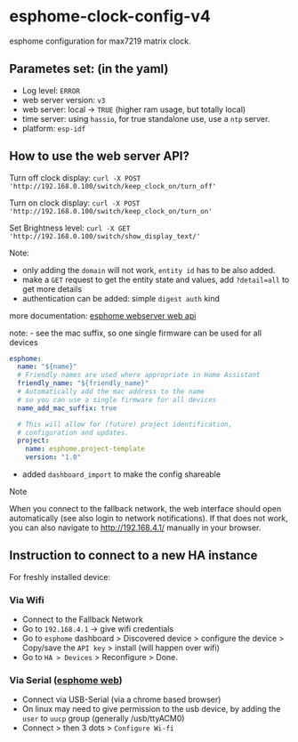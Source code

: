 # esphome-clock-config-v4
esphome configuration for max7219 matrix clock.

## Parametes set: (in the yaml)
- Log level: `ERROR`
- web server version: `v3`
- web server: local -> `TRUE` (higher ram usage, but totally local)
- time server: using `hassio`, for true standalone use, use a `ntp` server.
- platform: `esp-idf`

## How to use the web server API?

Turn off clock display: `curl -X POST 'http://192.168.0.100/switch/keep_clock_on/turn_off'`

Turn on clock display: `curl -X POST 'http://192.168.0.100/switch/keep_clock_on/turn_on'`

Set Brightness level: `curl -X GET 'http://192.168.0.100/switch/show_display_text/'`

Note:
- only adding the `domain` will not work, `entity id` has to be also added.
- make a `GET` request to get the entity state and values, add `?detail=all` to get more details
- authentication can be added: simple `digest auth` kind

more documentation: [esphome webserver web api](https://esphome.io/web-api/index.html)

note: - see the mac suffix, so one single firmware can be used for all devices
```yaml
esphome:
  name: "${name}"
  # Friendly names are used where appropriate in Home Assistant
  friendly_name: "${friendly_name}"
  # Automatically add the mac address to the name
  # so you can use a single firmware for all devices
  name_add_mac_suffix: true

  # This will allow for (future) project identification,
  # configuration and updates.
  project:
    name: esphome.project-template
    version: "1.0"
```

- added `dashboard_import` to make the config shareable


> [!NOTE]
> When you connect to the fallback network, the web interface should open automatically (see also login to network notifications).
> If that does not work, you can also navigate to http://192.168.4.1/ manually in your browser.

## Instruction to connect to a new HA instance
For freshly installed device:

### Via Wifi
- Connect to the Fallback Network
- Go to `192.168.4.1` -> give wifi credentials
- Go to `esphome` dashboard > Discovered device > configure the device > Copy/save the `API key` > install (will happen over wifi)
- Go to `HA > Devices` > Reconfigure > Done.

### Via Serial ([esphome web](https://web.esphome.io/))
- Connect via USB-Serial (via a chrome based browser)
- On linux may need to give permission to the usb device, by adding the `user` to `uucp` group (generally /usb/ttyACM0)
- Connect > then 3 dots > `Configure Wi-fi`
